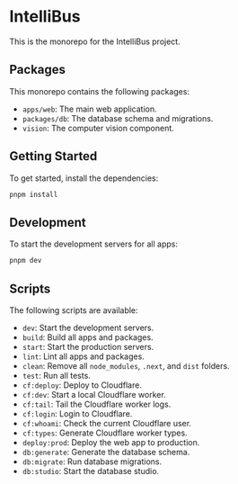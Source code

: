 # IntelliBus

This is the monorepo for the IntelliBus project.

## Packages

This monorepo contains the following packages:

- `apps/web`: The main web application.
- `packages/db`: The database schema and migrations.
- `vision`: The computer vision component.

## Getting Started

To get started, install the dependencies:

```bash
pnpm install
```

## Development

To start the development servers for all apps:

```bash
pnpm dev
```

## Scripts

The following scripts are available:

- `dev`: Start the development servers.
- `build`: Build all apps and packages.
- `start`: Start the production servers.
- `lint`: Lint all apps and packages.
- `clean`: Remove all `node_modules`, `.next`, and `dist` folders.
- `test`: Run all tests.
- `cf:deploy`: Deploy to Cloudflare.
- `cf:dev`: Start a local Cloudflare worker.
- `cf:tail`: Tail the Cloudflare worker logs.
- `cf:login`: Login to Cloudflare.
- `cf:whoami`: Check the current Cloudflare user.
- `cf:types`: Generate Cloudflare worker types.
- `deploy:prod`: Deploy the web app to production.
- `db:generate`: Generate the database schema.
- `db:migrate`: Run database migrations.
- `db:studio`: Start the database studio.
